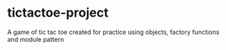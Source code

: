 # tictactoe-project
A game of tic tac toe created for practice using objects, factory functions and module pattern
